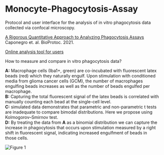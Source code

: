 # Monocyte-Phagocytosis-Assay
Protocol and user interface for the analysis of in vitro phagocytosis data collected via confocal microscopy.

[A Rigorous Quantitative Approach to Analyzing Phagocytosis Assays](https://bio-protocol.org/UserHome.aspx?id=1238168)<br/> 
Caponegro et. al. BioProtoc. 2021.

[Online analysis tool for users]( https://mcap91.shinyapps.io/Monocyte-Phagocytosis-Assay/)

How to measure and compare in vitro phagocytosis data? 

**A:** Macrophage cells (Iba1+, green) are co-incubated with fluorescent latex beads (red) which they naturally engulf. Upon stimulation with conditioned media from glioma cancer cells (GCM), the number of macrophages engulfing beads increases as well as the number of beads engulfed per macrophage.<br/> 
**B:** Capturing the total fluorescent signal of the latex beads is correlated with manually counting each bead at the single-cell level.<br/>
**C:** simulated data demonstrates that parametric and non-parametric t tests are inadequate to  compare bimodal distributions. Here we propose using Kolmogorov–Smirnov test.<br/>
**D:** By treating the data from **A** as a binomial distribution we can capture the increase in phagocytosis that occurs upon stimulation measured by a right shift in fluorescent signal, indicating increased engulfment of beads in those cells.

![Figure 1](https://user-images.githubusercontent.com/36866996/124327769-4316fc80-db3d-11eb-8ae6-0b648955cb4e.png)




